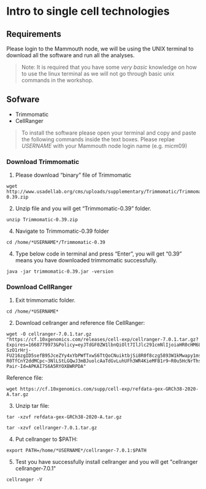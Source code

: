 # Intro to single cell technologies

## Requirements
Please login to the Mammouth node, we will be using the UNIX terminal to download all the software and run all the analyses.

> Note: It is required that you have some *very basic* knowledge on how to use the linux terminal as we will not go through basic unix commands in the workshop. 

## Sofware
* Trimmomatic
* CellRanger

> To install the software please open your terminal and copy and paste the following commands inside the text boxes. Please replae *USERNAME* with your Mammouth node login name (e.g. micm09)

### Download Trimmomatic
1.	Please download “binary” file of Trimmomatic 
```{}
wget http://www.usadellab.org/cms/uploads/supplementary/Trimmomatic/Trimmomatic-0.39.zip
```
2.	Unzip file and you will get “Trimmomatic-0.39” folder.
```{}
unzip Trimmomatic-0.39.zip
```
4.	Navigate to Trimmomatic-0.39 folder
```{}
cd /home/*USERNAME*/Trimmomatic-0.39
```
4.	Type below code in terminal and press “Enter”, you will get “0.39” means you have downloaded trimmomatic successfully.
```{}
java -jar trimmomatic-0.39.jar -version
```

### Download CellRanger
1.	Exit trimmomatic folder.
```{}
cd /home/*USERNAME*
```
2.	Download cellranger and reference file
CellRanger:
```{}
wget -O cellranger-7.0.1.tar.gz "https://cf.10xgenomics.com/releases/cell-exp/cellranger-7.0.1.tar.gz?Expires=1668779973&Policy=eyJTdGF0ZW1lbnQiOlt7IlJlc291cmNlIjoiaHR0cHM6Ly9jZi4xMHhnZW5vbWljcy5jb20vcmVsZWFzZXMvY2VsbC1leHAvY2VsbHJhbmdlci03LjAuMS50YXIuZ3oiLCJDb25kaXRpb24iOnsiRGF0ZUxlc3NUaGFuIjp7IkFXUzpFcG9jaFRpbWUiOjE2Njg3Nzk5NzN9fX1dfQ__&Signature=SYMp58FKQ0PvMQi3bpE2hxwWLpY2TKFAwde7hIEPELykaH3QIVwNugWKyj6KLHD9EokTrIdVOJubtv3ia6DcOKepindX9EYiAsEP5AG-SzO1rHrj-FU216zgID5sefB95JceZYy4xYbPWfTxwS6TtQoCNuiktbjSi8R0f8czg5893W1kMwapy1ms7y4~HNMd6gWGPPmwmq8PnV9fyB5ovCmaCCbrDk4OXNGu65yQ953pJhLTvYfzr14D1ghFzWG-R0TfCnY2ddMCpc~3NlLStLGQwJ3mBJuolcAaTdGvLuhUFh3WR4KieMFB1r9~R0u5HcNrThsiJzr6KmvcigmQ7w__&Key-Pair-Id=APKAI7S6A5RYOXBWRPDA"
```
Reference file: 
```{}
wget https://cf.10xgenomics.com/supp/cell-exp/refdata-gex-GRCh38-2020-A.tar.gz
```
3.	Unzip tar file:
```{}
tar -xzvf refdata-gex-GRCh38-2020-A.tar.gz
```
```{}
tar -xzvf cellranger-7.0.1.tar.gz
```
4.	Put cellranger to $PATH:
```{}
export PATH=/home/*USERNAME*/cellranger-7.0.1:$PATH
```
5.	Test you have successfully install cellranger and you will get "cellranger cellranger-7.0.1"
```{}
cellranger -V
```

